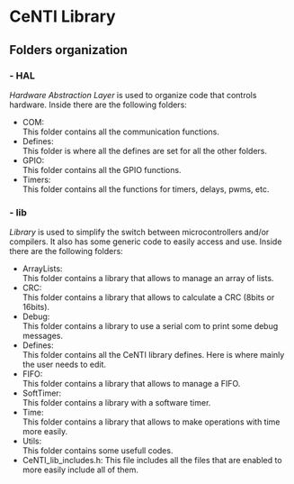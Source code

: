 # CeNTI Library

## Folders organization
### - HAL
*Hardware Abstraction Layer* is used to organize code that controls hardware. Inside there are the following folders:
- COM: \
    This folder contains all the communication functions.
- Defines: \
    This folder is where all the defines are set for all the other folders.
- GPIO: \
    This folder contains all the GPIO functions.
- Timers: \
    This folder contains all the functions for timers, delays, pwms, etc.

### - lib
*Library* is used to simplify the switch between microcontrollers and/or compilers. It also has some generic code to easily access and use. Inside there are the following folders:
- ArrayLists: \
    This folder contains a library that allows to manage an array of lists.
- CRC: \
    This folder contains a library that allows to calculate a CRC (8bits or 16bits).
- Debug: \
    This folder contains a library to use a serial com to print some debug messages.
- Defines: \
    This folder contains all the CeNTI library defines. Here is where mainly the user 
    needs to edit.
- FIFO: \
    This folder contains a library that allows to manage a FIFO.
- SoftTimer: \
    This folder contains a library with a software timer.
- Time: \
    This folder contains a library that allows to make operations with time more easily.
- Utils: \
    This folder contains some usefull codes.
- CeNTI_lib_includes.h:
    This file includes all the files that are enabled to more easily include all of them.